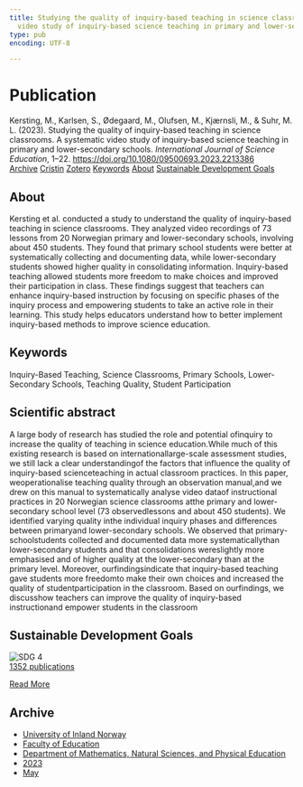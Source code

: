 ```yaml
---
title: Studying the quality of inquiry-based teaching in science classrooms. A systematic
  video study of inquiry-based science teaching in primary and lower-secondary schools
type: pub
encoding: UTF-8

---
```

<h1>Publication</h1>
<article id="csl-bib-container-9CE2LWGP" class="csl-bib-container">
  <div class="csl-bib-body"> <div class="csl-entry">Kersting, M., Karlsen, S., Ødegaard, M., Olufsen, M., Kjærnsli, M., &#38; Suhr, M. L. (2023). Studying the quality of inquiry-based teaching in science classrooms. A systematic video study of inquiry-based science teaching in primary and lower-secondary schools. <i>International Journal of Science Education</i>, 1–22. <a href="https://doi.org/10.1080/09500693.2023.2213386">https://doi.org/10.1080/09500693.2023.2213386</a></div> </div>
  <div class="csl-bib-buttons">
    <a href="#taxonomy-article-9CE2LWGP" alt="archive" class="csl-bib-button">Archive</a>
    <a href="https://app.cristin.no/results/show.jsf?id=2148127" alt="Cristin" class="csl-bib-button">Cristin</a>
    <a href="http://zotero.org/groups/5881554/items/9CE2LWGP" alt="Zotero" class="csl-bib-button">Zotero</a>
    <a href="#keywords-article-9CE2LWGP" alt="keywords" class="csl-bib-button">Keywords</a>
    <a href="#about-article-9CE2LWGP" alt="about_pub" class="csl-bib-button">About</a>
    <a href="#sdg-article-9CE2LWGP" alt="sdg" class="csl-bib-button">Sustainable Development Goals</a>
  </div>
  <div id="csl-bib-meta-container-9CE2LWGP"></div>
</article>
<div id="csl-bib-meta-9CE2LWGP" class="csl-bib-meta">
  <article id="about-article-9CE2LWGP" class="about_pub-article">
    <h1>About</h1>
    Kersting et al. conducted a study to understand the quality of inquiry-based teaching in science classrooms. They analyzed video recordings of 73 lessons from 20 Norwegian primary and lower-secondary schools, involving about 450 students. They found that primary school students were better at systematically collecting and documenting data, while lower-secondary students showed higher quality in consolidating information. Inquiry-based teaching allowed students more freedom to make choices and improved their participation in class. These findings suggest that teachers can enhance inquiry-based instruction by focusing on specific phases of the inquiry process and empowering students to take an active role in their learning. This study helps educators understand how to better implement inquiry-based methods to improve science education.
  </article>
  <article id="keywords-article-9CE2LWGP" class="keywords-article">
    <h1>Keywords</h1>
    Inquiry-Based Teaching, Science Classrooms, Primary Schools, Lower-Secondary Schools, Teaching Quality, Student Participation
  </article>
  <article id="abstract-article-9CE2LWGP" class="abstract-article">
    <h1>Scientific abstract</h1>
    A large body of research has studied the role and potential ofinquiry to increase the quality of teaching in science education.While much of this existing research is based on internationallarge-scale assessment studies, we still lack a clear understandingof the factors that influence the quality of inquiry-based scienceteaching  in  actual  classroom  practices.  In  this  paper,  weoperationalise teaching quality through an observation manual,and we drew on this manual to systematically analyse video dataof instructional practices in 20 Norwegian science classrooms atthe primary and lower-secondary school level (73 observedlessons and about 450 students). We identified varying quality inthe individual inquiry phases and differences between primaryand lower-secondary schools. We observed that primary-schoolstudents collected and documented data more systematicallythan lower-secondary students and that consolidations wereslightly more emphasised and of higher quality at the lower-secondary than at the primary level. Moreover, ourfindingsindicate that inquiry-based teaching gave students more freedomto make their own choices and increased the quality of studentparticipation in the classroom. Based on ourfindings, we discusshow teachers can improve the quality of inquiry-based instructionand empower students in the classroom
  </article>
  <article id="sdg-article-9CE2LWGP" class="sdg-article">
    <h1>Sustainable Development Goals</h1>
    <div class="sdg-container"><div id="sdg4" class="sdg">
        <img src="{{< params subfolder >}}images/sdg/sdg04_en.png" class="image" alt="SDG 4">
        <div class="sdg-overlay">
          <a href="/en/archive/?key=?sdg=4#archive" class="sdg-publication-count"><span>1352</span> publications</a>
          <p><a href="https://sdgs.un.org/goals/goal4" class="sdg-read-more">Read More</a></p>
        </div>
      </div></div>
  </article>
  <article id="taxonomy-article-9CE2LWGP" class="taxonomy-article">
    <h1>Archive</h1>
    <ul>
      <li>
        <a href="/en/archive/?key=3DCRN523">University of Inland Norway</a>
      </li>
      <li>
        <a href="/en/archive/?key=WYNZA47F">Faculty of Education</a>
      </li>
      <li>
        <a href="/en/archive/?key=LLA4BC9U">Department of Mathematics, Natural Sciences, and Physical Education</a>
      </li>
      <li>
        <a href="/en/archive/?key=T3CGSAD5">2023</a>
      </li>
      <li>
        <a href="/en/archive/?key=7MSU5DM8">May</a>
      </li>
    </ul>
  </article>
</div>
